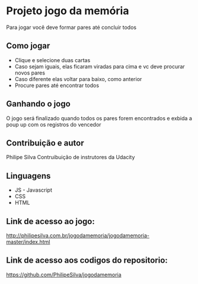 # Projeto jogo da memória

Para jogar você deve formar pares até concluir todos

## Como jogar

* Clique e selecione duas cartas
* Caso sejam iguais, elas ficaram viradas para cima e vc deve procurar novos pares
* Caso diferente elas voltar para baixo, como anterior
* Procure pares até encontrar todos


## Ganhando o jogo

O jogo será finalizado quando todos os pares forem encontrados e exbida a poup up com os registros do vencedor

## Contribuição e autor

Philipe Silva
Contruibuição de instrutores da Udacity

## Linguagens

* JS -  Javascript
* CSS 
* HTML

## Link de acesso ao jogo:
http://philipesilva.com.br/jogodamemoria/jogodamemoria-master/index.html

## Link de acesso aos codigos do repositorio:
https://github.com/PhilipeSilva/jogodamemoria